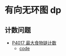 # 有向无环图 dp

## 计数问题
* [P4017 最大食物链计数](https://www.luogu.com.cn/problem/P4017)
    * [code](./code/P4017)

